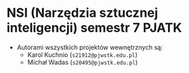 # NSI (Narzędzia sztucznej inteligencji) semestr 7 PJATK
 * Autorami wszystkich projektów wewnętrznych są:
   - Karol Kuchnio (`s21912@pjwstk.edu.pl`)
   - Michał Wadas (`s20495@pjwstk.edu.pl`)
